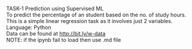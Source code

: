 TASK-1 Prediction using Supervised ML\
To predict the percentage of an student based on the no. of study hours.\
This is a simple linear regression task as it involves just 2 variables.\
Language: Python\
Data can be found at http://bit.ly/w-data \
NOTE: if the ipynb fail to load then use .md file
